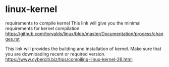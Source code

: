 # linux-kernel
requirements to compile kernel
This link will give you the minimal requirements for kernel compilation
https://github.com/torvalds/linux/blob/master/Documentation/process/changes.rst

This link will provides the building and installation of kernel. Make sure that you are downloading recent or required version.
https://www.cyberciti.biz/tips/compiling-linux-kernel-26.html
